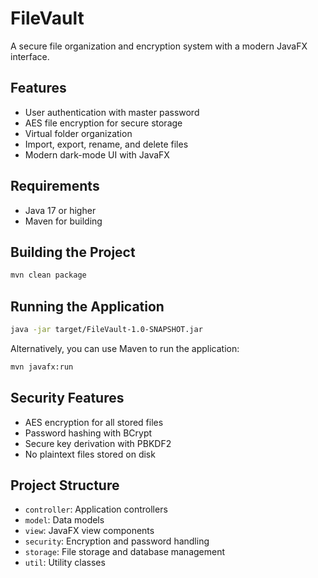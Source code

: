 # FileVault

A secure file organization and encryption system with a modern JavaFX interface.

## Features

- User authentication with master password
- AES file encryption for secure storage
- Virtual folder organization
- Import, export, rename, and delete files
- Modern dark-mode UI with JavaFX

## Requirements

- Java 17 or higher
- Maven for building

## Building the Project

```bash
mvn clean package
```

## Running the Application

```bash
java -jar target/FileVault-1.0-SNAPSHOT.jar
```

Alternatively, you can use Maven to run the application:

```bash
mvn javafx:run
```

## Security Features

- AES encryption for all stored files
- Password hashing with BCrypt
- Secure key derivation with PBKDF2
- No plaintext files stored on disk

## Project Structure

- `controller`: Application controllers
- `model`: Data models
- `view`: JavaFX view components
- `security`: Encryption and password handling
- `storage`: File storage and database management
- `util`: Utility classes 